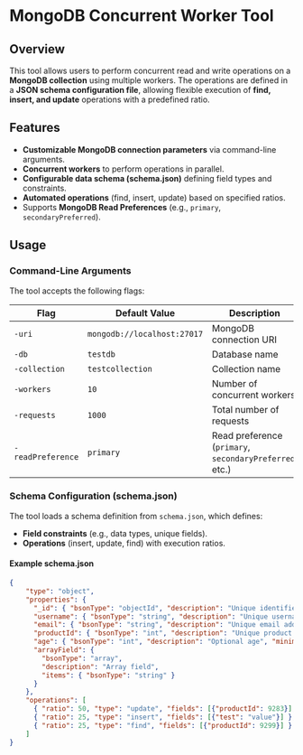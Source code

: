 # MongoDB Concurrent Worker Tool  

## Overview  
This tool allows users to perform concurrent read and write operations on a **MongoDB collection** using multiple workers. The operations are defined in a **JSON schema configuration file**, allowing flexible execution of **find, insert, and update** operations with a predefined ratio.  

## Features  
- **Customizable MongoDB connection parameters** via command-line arguments.  
- **Concurrent workers** to perform operations in parallel.  
- **Configurable data schema (schema.json)** defining field types and constraints.  
- **Automated operations** (find, insert, update) based on specified ratios.  
- Supports **MongoDB Read Preferences** (e.g., `primary`, `secondaryPreferred`).  

## Usage  

### **Command-Line Arguments**  
The tool accepts the following flags:  

| Flag             | Default Value                 | Description                                  |
|-----------------|-----------------------------|----------------------------------------------|
| `-uri`         | `mongodb://localhost:27017`   | MongoDB connection URI                      |
| `-db`          | `testdb`                      | Database name                               |
| `-collection`  | `testcollection`              | Collection name                             |
| `-workers`     | `10`                          | Number of concurrent workers                |
| `-requests`    | `1000`                        | Total number of requests                    |
| `-readPreference` | `primary`                  | Read preference (`primary`, `secondaryPreferred`, etc.) |

### **Schema Configuration (schema.json)**  
The tool loads a schema definition from `schema.json`, which defines:  
- **Field constraints** (e.g., data types, unique fields).  
- **Operations** (insert, update, find) with execution ratios.  

#### **Example schema.json**  
```json
{
    "type": "object",
    "properties": {
      "_id": { "bsonType": "objectId", "description": "Unique identifier" },
      "username": { "bsonType": "string", "description": "Unique username", "unique": true },
      "email": { "bsonType": "string", "description": "Unique email address", "unique": true },
      "productId": { "bsonType": "int", "description": "Unique product ID", "unique": true },
      "age": { "bsonType": "int", "description": "Optional age", "minimum": 0, "maximum": 120 },
      "arrayField": {
        "bsonType": "array",
        "description": "Array field",
        "items": { "bsonType": "string" }
      }
    },
    "operations": [
      { "ratio": 50, "type": "update", "fields": [{"productId": 9283}], "updateFields": [{"foo": "bar"}] },
      { "ratio": 25, "type": "insert", "fields": [{"test": "value"}] },
      { "ratio": 25, "type": "find", "fields": [{"productId": 9299}] }
    ]
}
